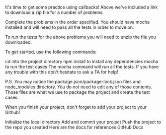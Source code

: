 It's time to get some practice using callbacks! Above we've included a link to download a zip file for a number of problems.

Complete the problems in the order specified. You should have mocha installed and will need to pass all the tests in order to move on.

To run the tests for the above problems you will need to unzip the file you downloaded.

To get started, use the following commands:

cd into the project directory
npm install to install any dependencies
mocha to run the test cases
The mocha command will run all the tests. If you have any trouble with this don't hesitate to ask a TA for help!

P.S. You may notice the package.json/package-lock.json files and node_modules directory. You do not need to edit any of those contents. Those files are what we use to package the project and create the test cases.

When you finish your project, don't forget to add your project to your Github!

Initialize the local directory
Add and commit your project
Push the project to the repo you created
Here are the docs for references GitHub Docs
